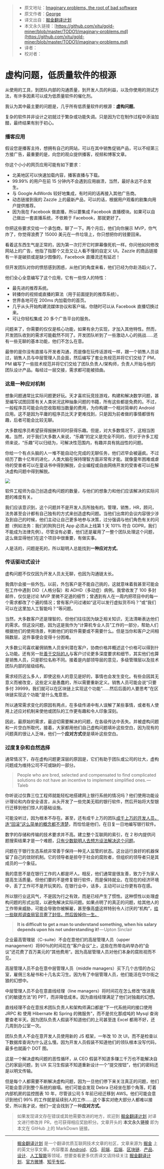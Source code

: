 > * 原文地址：[Imaginary problems, the root of bad software](https://medium.com/@george3d6/imaginary-problems-d4f2921bd1b8)
> * 原文作者：[George](https://medium.com/@george3d6?source=post_header_lockup)
> * 译文出自：[掘金翻译计划](https://github.com/xitu/gold-miner)
> * 本文永久链接：[https://github.com/xitu/gold-miner/blob/master/TODO1/imaginary-problems.md](https://github.com/xitu/gold-miner/blob/master/TODO1/imaginary-problems.md)
> * 译者：
> * 校对者：

# 虚构问题，低质量软件的根源

从使用的工具，到团队内部的沟通质量，到开发人员的利益，以及你使用的测试方法，有许多因素可以成为低质量软件的催化剂。

我认为其中最主要的问题是，几乎所有低质量软件的根源：**虚构问题**。

复杂的软件并非设计之初就过于繁杂或功能失调。只是因为它在制作过程中添油加醋，最终结果有别于初心。

### 播客应用

假设您是播客主持，想拥有自己的网站，可以在其中销售促销产品，可以不经第三方接广告，最重要的是，向您的观众提供播客，视频和博客文章。

你这个小小的网页应用可能有如下要求：

*   北美地区可以快速加载内容，播客直播与下载。
*   99.99% 的用户在前 15 分钟内不会遇到应用崩溃，当然，最好永远不会发生。
*   与 Google AdWords 较好地集成，有时间的话再接入其他广告商。
*   动态链接到我的 Zazzle 上的最新产品，可以的话，根据用户观看的剧集向用户提供推荐。
*   因为我在 Facebook 做直播，所以要集成 Facebook 直播模块。如果可以自己做出一套直播系统，不依赖于 Facebook，那就更好了。

你把这些要求交给一个承包商，聊了一下。两个月后，他们向你展示 MVP，你气炸了，你觉得浪费了 15000 美元在一件垃圾上，你只想把你的钱要回来。

看着这东西生气是正常的，因为第一次打开它时屏幕像死机一样。你问他如何修改网站上的广告，他指了指那个又丑又让人看不懂的自定义 UI。Zazzle 的商品链接有一半是破损或是缺少图像的，Facebook 直播流还有延迟！

但开发团队对你的愤怒感到困惑，从他们的角度来看，他们已经为你赴汤蹈火了。

他们全心全意编写了这个应用，它有一些惊人的特性：

*   最先进的推荐系统。
*   转播你的视频或直播的算法（用于前面提到的推荐系统）。
*   世界各地可在 200ms 内加载你的首页。
*   几乎从头开始构建流媒体协议和客户端，你随时可以从 Facebook 直播切换过来。
*   可让你轻松集成 20 多个广告平台的服务。

问题来了，你需要的仅仅是核心功能，如果有余力实现，才加入其他特性。然而，开发团队收到的需求可能截然不同了。开发团队听到了一些激动人心的挑战……还有一些无聊的基本功能，他们不怎么在意。

最惨的是你没有直接与开发者沟通，而是像在玩传话游戏一样，跟一个销售人员谈过，销售人员与中层管理人员会面，然后编写了套业务规范并将它们交给了 PM，PM 编写了一些技术规范并将它们交给了团队负责人/架构师，负责人开始与他的团队设计产品。每经过一层交接，需求都可能被扭曲。

### 这是一种应对机制

想象问题通常比实际问题更好玩。天才喜欢玩竞技游戏，构建和解决数学问题，甚至编写试图回答有关人类状况这种抽象问题的书籍，所有这些都是免费的。不过，一般程序员可能会向您收取相当数量的费用，为你构建一个相对简单的 Android 应用。这不是因为平庸的程序员比天才更难找到，只是因为前者做的事情都很有趣，后者可能会比较无聊。

大多数程序员希望获得报酬并同时获得乐趣。但是，对大多数情况下，这相当困难。当然，对于我们大多数人来说，“乐趣”的定义是完全不同的，但对于许多工程师来说，“乐趣”可以归结为，可解决性范围内，有趣并具有挑战性的问题。

你给一个有点头脑的人一堆不能自动化完成的无聊任务，他们迟早会被逼疯。不过经历了数十亿年的进化，人类大脑在保持理智方面非常有才能。就像童年困难或虐待的受害者可以在童话书中得到解脱，企业编程或自由网络开发的受害者可以在解决虚构问题中得到解脱。

![](https://cdn-images-1.medium.com/max/1000/1*8jPa3TYWKxx2PU5A87_4Xg.png)

软件工程师为自己创造虚构问题的数量，与他们的想象力和他们应该解决的实际问题的难度有关。

我们应该意识到，这个问题并不是开发人员所独有的。管理，销售，HR，顾问，法务甚至会计都有自己独有的方式来创造虚构问题。当他们出席的会议内容很少涉及到自己的时候，他们主动让自己更多地参与决策，过分强调与他们角色有关的问题（例如法务：我们的狗狗日托 App 必须从上线第 1 天 101% 符合 GDPR，我们不能成为法律先例）。尽管没有必要，他们还是雇用了一整个团队处理这个问题，这么做显得他们在这个项目中很重要，有做实事。

人是活的，问题是死的，所以聪明人总能找到**一种应对方式**。

### 传话驱动式设计

虚构问题不仅仅因为开发人员太无聊，也因为沟通链太长。

我偶尔会接一些外包。以前，外包客户是不能自己挑的，这就意味着我甚至可能会在工作中遇到 DID（人格分裂）和 ADHD（多动症）病例。我曾收发了 100 多封邮件，仅仅是讨论 MVP 里微不足道的细节；曾遇到有人在一周内把项目中的每一个需求都改了个遍的情况；曾有客户问过诸如“这可以发行虚拟货币吗？”或“我们可以在这里加人工智能吗？”等问题。

当然，大多数客户还是理智的，但他们往往因为缺乏相关知识，无法清晰表达他们的需求。但这没问题，因为这是我作为“计算机专业人员”工作的一部分，帮助人们根据他们的使用场景，判断他们的软件需要或不需要什么。但是当你和客户之间相隔数层，这件事便会变得十分困难。

大多数公司喜欢雇佣销售人员安利潜在客户，协商价格并概述这个价格可以得到什么功能。还有另一批[善于交际的人](https://www.youtube.com/watch?v=hNuu9CpdjIo)与客户讨论更多深度要求和细节，其实他们也算是销售人员，只是职位名称不同。接着是内部领导层的意见，多级管理层以及技术团队内部的层级结构。

需求经历这么多人，即使这些人的意见是好的，事情也会发生变化。有些会因其无意义而被改变，这些定义是愚蠢的，所以需要重新定义。销售人员可能会说“只要多付 39999，我们就可以在区块链上实现这个功能”……然后后面的人要思考“在区块链实现这个功能”是什么鬼意思。

所以通常需求变化的原因有两点，在多级传递中有人误解了某些事情，或者有人使用上述应对机制来使他或团队的工作更有趣和令人印象深刻。

因此，最原始的需求，最迫切需要解决的问题，在各级传达中丢失。并被虚构问题和一片空白所取代，接着，大家都用他们自己虚构问题填补这些空白，因为现有的问题真的很让人乏味，他们一个**应对方式**便是填补这些空白。

### 过度复杂和自然选择

通常情况下，存在虚构问题更深层的原因是，它们有助于团队或公司的壮大，虚构问题成为维持公司不可或缺的一部分。

> People who are bred, selected and compensated to find complicated solutions do not have an incentive to implement simplified ones. — Taleb

你听说过仅靠三位工程师就能轻松地搭建网上银行系统的情况吗？他们使用功能设计理论和内存安全语言，从头开发了一些完美无瑕的银行软件，然后开始将大型银行迁移到他们惊人的基础设施。

可能没听过，因为根本不存在。甚至，还有成千上万的团队[成千上万的开发人员，连“回滚”这么简单的概念都不清楚](https://www.theguardian.com/business/2018/apr/28/warning-signs-for-tsbs-it-meltdown-were-clear-a-year-ago-insider)，而恰恰是他们，在日复一日地编写银行软件。

数字的存储和传输的技术要求并不高。建立整个互联网的索引，在 2 秒内提供问题搜索结果才是一个难题，[只有少数聪明人去想方设法解决这个问题](https://en.wikipedia.org/wiki/History_of_Google)。

问题在于银行生态系统非常善于保持一种无人监管的状态。这台运行良好的机器保留了自己的敛财机制。它的领导者是掠夺于社会的腐败者，但组织的领导者只是其成员的一个象征。

我的意思不是在银行工作的人都是坏人。相反，他们通常是很友善，致力于为家人提高生活质量。但他们要的不是修复银行软件，而是保持就业。在现在的经济环境中，丢了工作可不是开玩笑的。在银行业中，话多，主动可以让你更有存在感。

所以银行业这风气，不是因为行之有效，而是已经产生了惯性。这种惯性以处理虚构问题的形式出现，以避免解决实际问题。如果点明了的真正的问题，给其他人的工作带来威胁，可能会导致你被解雇，甚至像高盛这样特别令人讨厌的“机构”，[给一些联邦调查局官员寄了封信，然后毁掉你一生。](https://en.wikipedia.org/wiki/Sergey_Aleynikov)

> **It is difficult to get a man to understand something, when his salary depends upon his not understanding it!** — Upton Sinclair

企业最高管理层（C-suite）不会在意他们的高层管理人员（upper management）将90％的时间花在“客户会议”上，这些在热带岛屿举办的“会议”还花费了百万美元的“其他费用”。因为高层管理人员对他们本身的腐败视而不见。

高层管理人员不会在意中层管理人员（middle managers）买下几个古怪的办公室，雇佣三名秘书和十几名实习生。因为有了中层管理人员，他们能活在华尔街之狼的幻想中。

中层管理人员不会在意直线经理（line managers）将时间花在怎么修改“改进我们的敏捷方法”的 PPT，而非降低成本。因为直线经理满足了他们对独裁的幻想。

直线经理不会在意技术团队负责人和架构师满口都是“下一代系统间的接口使用 JRPC 和 使用 Hibernate 和 Spring 的微服务”，而不是优化那成吨的 Mysql 查询要查老半天。因为团队负责人假装不知道他们的上司甚至连 Excel 都用不好，还几周到办公室一次。

团队负责人不会在意开发人员使用新的 JS 框架，一年改 10 次 UI，而不是检查以下数据库查询为什么这么慢。因为开发人员假装不知道他们的领队根本没写代码，最多也就画个 DOT 图。

这是一个解决虚构问题的恶性循环，从 CEO 假装不知道多赚三千万也不能解决自己的家庭问题，到 UX 实习生假装不知道重新设计一个“提交按钮”，他们的密码还是以明文传输。

但是每个人都需要不断解决虚构问题，因为一旦他们停下来关注真正的问题，他们可能会意识到整个系统的崩塌。他们可能会发现 Debra 已经坐在那个角落，盯着内部机房的监控图表 10 年，尽管该公司 5 年前已经迁移到 AWS。他们可能会意识到他们 99% 的工作就是延续别人的工作……这个事实对绝大部分人都难以接受，所以我才说，他们一定会找到了一种**应对方式**。

> 如果发现译文存在错误或其他需要改进的地方，欢迎到 [掘金翻译计划](https://github.com/xitu/gold-miner) 对译文进行修改并 PR，也可获得相应奖励积分。文章开头的 **本文永久链接** 即为本文在 GitHub 上的 MarkDown 链接。


---

> [掘金翻译计划](https://github.com/xitu/gold-miner) 是一个翻译优质互联网技术文章的社区，文章来源为 [掘金](https://juejin.im) 上的英文分享文章。内容覆盖 [Android](https://github.com/xitu/gold-miner#android)、[iOS](https://github.com/xitu/gold-miner#ios)、[前端](https://github.com/xitu/gold-miner#前端)、[后端](https://github.com/xitu/gold-miner#后端)、[区块链](https://github.com/xitu/gold-miner#区块链)、[产品](https://github.com/xitu/gold-miner#产品)、[设计](https://github.com/xitu/gold-miner#设计)、[人工智能](https://github.com/xitu/gold-miner#人工智能)等领域，想要查看更多优质译文请持续关注 [掘金翻译计划](https://github.com/xitu/gold-miner)、[官方微博](http://weibo.com/juejinfanyi)、[知乎专栏](https://zhuanlan.zhihu.com/juejinfanyi)。
